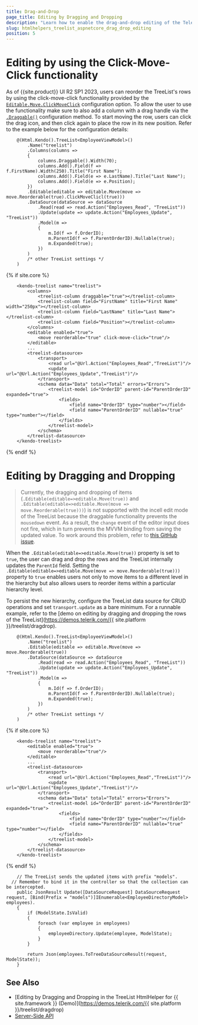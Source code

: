 ```yaml
---
title: Drag-and-Drop
page_title: Editing by Dragging and Dropping
description: "Learn how to enable the drag-and-drop editing of the Telerik UI TreeList component for {{ site.framework }}."
slug: htmlhelpers_treelist_aspnetcore_drag_drop_editing
position: 5
---
```


# Editing by using the Click-Move-Click functionality

As of {{site.product}} UI R2 SP1 2023, users can reorder the TreeList's rows by using the click-move-click functionality provided by the [`Editable.Move.ClickMoveClick`](/api/kendo.mvc.ui.fluent/treelisteditablemovesettingsbuilder#clickmoveclicksystemboolean) configuration option. To allow the user to use the functionality make sure to also add a column with a drag handle via the [`.Draggable()`](/api/kendo.mvc.ui.fluent/treelistcolumnbuilder#draggable) configuration method. To start moving the row, users can click the drag icon, and then click again to place the row in its new position.
Refer to the example below for the configuration details:

```tab-HtmlHelper
    @(Html.Kendo().TreeList<EmployeeViewModel>()
    	.Name("treelist")
        .Columns(columns =>
        {
            columns.Draggable().Width(70);
            columns.Add().Field(f => f.FirstName).Width(250).Title("First Name");
            columns.Add().Field(e => e.LastName).Title("Last Name");
            columns.Add().Field(e => e.Position);
        })
		.Editable(editable => editable.Move(move => move.Reorderable(true).ClickMoveClicl(true)))
		.DataSource(dataSource => dataSource
        	.Read(read => read.Action("Employees_Read", "TreeList"))
        	.Update(update => update.Action("Employees_Update", "TreeList"))
        	.Model(m =>
        	{
        	    m.Id(f => f.OrderID);
        	    m.ParentId(f => f.ParentOrderID).Nullable(true);
        	    m.Expanded(true);
        	})
    	)
		/* other TreeList settings */
	)
```
{% if site.core %}
```TagHelper
	<kendo-treelist name="treelist">
        <columns>
            <treelist-column draggable="true"></treelist-column>
            <treelist-column field="FirstName" title="First Name" width="250px"></treelist-column>
            <treelist-column field="LastName" title="Last Name"></treelist-column>
            <treelist-column field="Position"></treelist-column>
        </columns>
		<editable enabled="true">
        	<move reorderable="true" click-move-click="true"/>
    	</editable>
		...
		<treelist-datasource>
			<transport>
				<read url="@Url.Action("Employees_Read","TreeList")"/>
				<update url="@Url.Action("Employees_Update","TreeList")"/>
			</transport>
			<schema data="Data" total="Total" errors="Errors">
				<treelist-model id="OrderID" parent-id="ParentOrderID" expanded="true">
					<fields>
						<field name="OrderID" type="number"></field>
						<field name="ParentOrderID" nullable="true" type="number"></field>
					</fields>
				</treelist-model>
			</schema>
		</treelist-datasource>
	</kendo-treelist>
```
{% endif %}

# Editing by Dragging and Dropping

> Currently, the dragging and dropping of items (`.Editable(editable=>editable.Move(true))` and `.Editable(editable=>editable.Move(move => move.Reorderable(true)))`) is not supported with the incell edit mode of the TreeList because the draggable functionality prevents the `mousedown` event. As a result, the `change` event of the editor input does not fire, which in turn prevents the MVVM binding from saving the updated value. To work around this problem, refer to [this GitHub issue](https://github.com/telerik/kendo-ui-core/issues/4673).

When the `.Editable(editable=>editable.Move(true))` property is set to `true`, the user can drag and drop the rows and the TreeList internally updates the `ParentId` field. Setting the `.Editable(editable=>editable.Move(move => move.Reorderable(true)))` property to `true` enables users not only to move items to a different level in the hierarchy but also allows users to reorder items within a particular hierarchy level.

To persist the new hierarchy, configure the TreeList data source for CRUD operations and set `transport.update` as a bare minimum. For a runnable example, refer to the [demo on editing by dragging and dropping the rows of the TreeList](https://demos.telerik.com/{{ site.platform }}/treelist/dragdrop).

```tab-HtmlHelper
    @(Html.Kendo().TreeList<EmployeeViewModel>()
    	.Name("treelist")
		.Editable(editable => editable.Move(move => move.Reorderable(true))
		.DataSource(dataSource => dataSource
        	.Read(read => read.Action("Employees_Read", "TreeList"))
        	.Update(update => update.Action("Employees_Update", "TreeList"))
        	.Model(m =>
        	{
        	    m.Id(f => f.OrderID);
        	    m.ParentId(f => f.ParentOrderID).Nullable(true);
        	    m.Expanded(true);
        	})
    	)
		/* other TreeList settings */
	)
```
{% if site.core %}
```TagHelper
	<kendo-treelist name="treelist">
		<editable enabled="true">
        	<move reorderable="true"/>
    	</editable>
		...
		<treelist-datasource>
			<transport>
				<read url="@Url.Action("Employees_Read","TreeList")"/>
				<update url="@Url.Action("Employees_Update","TreeList")"/>
			</transport>
			<schema data="Data" total="Total" errors="Errors">
				<treelist-model id="OrderID" parent-id="ParentOrderID" expanded="true">
					<fields>
						<field name="OrderID" type="number"></field>
						<field name="ParentOrderID" nullable="true" type="number"></field>
					</fields>
				</treelist-model>
			</schema>
		</treelist-datasource>
	</kendo-treelist>
```
{% endif %}
```tab-Controller
	// The TreeList sends the updated items with prefix "models".
  // Remember to bind it in the controller so that the collection can be intercepted.
	public JsonResult Update([DataSourceRequest] DataSourceRequest request, [Bind(Prefix = "models")]IEnumerable<EmployeeDirectoryModel> employees).
    {
        if (ModelState.IsValid)
        {
            foreach (var employee in employees)
            {
                employeeDirectory.Update(employee, ModelState);
            }
        }

        return Json(employees.ToTreeDataSourceResult(request, ModelState));
    }
```

## See Also

* [Editing by Dragging and Dropping in the TreeList HtmlHelper for {{ site.framework }} (Demo)](https://demos.telerik.com/{{ site.platform }}/treelist/dragdrop)
* [Server-Side API](/api/treelist)

